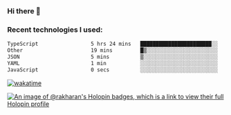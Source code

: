 ### Hi there 👋

### Recent technologies I used:
<!--START_SECTION:waka-->

```txt
TypeScript                 5 hrs 24 mins   ███████████████████████░░   91.90 %
Other                      19 mins         █▒░░░░░░░░░░░░░░░░░░░░░░░   05.61 %
JSON                       5 mins          ▒░░░░░░░░░░░░░░░░░░░░░░░░   01.65 %
YAML                       1 min           ░░░░░░░░░░░░░░░░░░░░░░░░░   00.51 %
JavaScript                 0 secs          ░░░░░░░░░░░░░░░░░░░░░░░░░   00.15 %
```

<!--END_SECTION:waka-->
[![wakatime](https://wakatime.com/badge/user/fe50d444-0cee-4d14-a0b3-b9e8509eb4d0.svg)](https://wakatime.com/@fe50d444-0cee-4d14-a0b3-b9e8509eb4d0)

[![An image of @rakharan's Holopin badges, which is a link to view their full Holopin profile](https://holopin.me/rakharan)](https://holopin.io/@rakharan)
